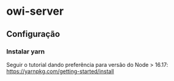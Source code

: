 # owi-server

## Configuração

### Instalar yarn

Seguir o tutorial dando preferência para versão do Node > 16.17: https://yarnpkg.com/getting-started/install
